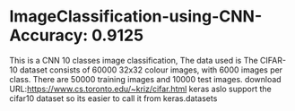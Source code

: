 # ImageClassification-using-CNN- Accuracy: 0.9125
This is a CNN 10 classes image classification, The data used is The CIFAR-10 dataset consists of 60000 32x32 colour images,
with 6000 images per class. 
There are 50000 training images and 10000 test images.
download URL:https://www.cs.toronto.edu/~kriz/cifar.html
keras aslo support the cifar10 dataset so its easier to call it from keras.datasets
